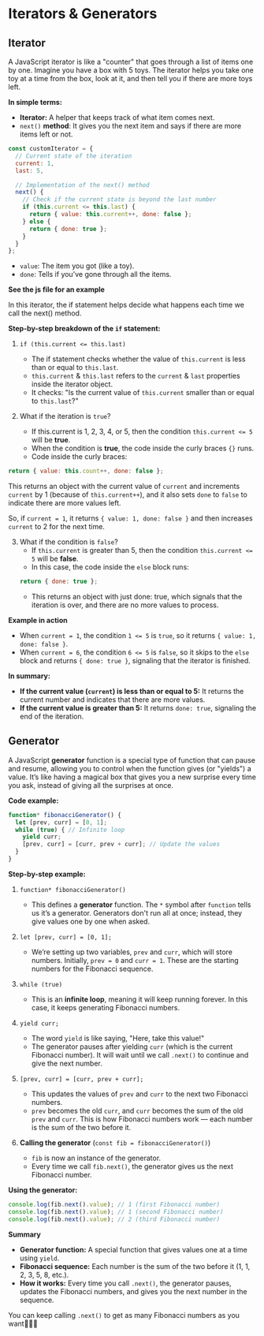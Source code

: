 # Iterators & Generators
## Iterator
A JavaScript iterator is like a "counter" that goes through a list of items one by one. Imagine you have a box with 5 toys. The iterator helps you take one toy at a time from the box, look at it, and then tell you if there are more toys left.<br>

**In simple terms:**<br>
* **Iterator:** A helper that keeps track of what item comes next.
* `next()` **method**: It gives you the next item and says if there are more items left or not.
```javascript
const customIterator = {
  // Current state of the iteration
  current: 1,
  last: 5,

  // Implementation of the next() method
  next() {
    // Check if the current state is beyond the last number
    if (this.current <= this.last) {
      return { value: this.current++, done: false };
    } else {
      return { done: true };
    }
  }
};
```
* `value`: The item you got (like a toy).
* `done`: Tells if you’ve gone through all the items.

**See the js file for an example**<br>

In this iterator, the if statement helps decide what happens each time we call the next() method.<br>

**Step-by-step breakdown of the `if` statement:**<br>
1. `if (this.current <= this.last)`
    * The if statement checks whether the value of `this.current` is less than or equal to `this.last`.
    * `this.current` & `this.last` refers to the `current` & `last` properties inside the iterator object.
    * It checks: "Is the current value of `this.current` smaller than or equal to `this.last`?"

2. What if the iteration is `true`?
    * If this.current is 1, 2, 3, 4, or 5, then the condition `this.current <= 5` will be **true**.
    * When the condition is **true**, the code inside the curly braces `{}` runs.
    * Code inside the curly braces:
```JavaScript
return { value: this.count++, done: false };
```
This returns an object with the current value of `current` and increments `current` by 1 (because of `this.current++`), and it also sets `done` to `false` to indicate there are more values left.<br>

So, if `current = 1`, it returns `{ value: 1, done: false }` and then increases `current` to 2 for the next time.<br>

3. What if the condition is `false`?
    * If `this.current` is greater than 5, then the condition `this.current <= 5` will be **false**.
    * In this case, the code inside the `else` block runs:
    ```JavaScript
    return { done: true };
    ```
    * This returns an object with just done: true, which signals that the iteration is over, and there are no more values to process.

**Example in action**<br>
* When `current = 1`, the condition `1 <= 5` is `true`, so it returns `{ value: 1, done: false }`.
* When `current = 6`, the condition `6 <= 5` is `false`, so it skips to the `else` block and returns `{ done: true }`, signaling that the iterator is finished.

**In summary:**<br>
* **If the current value (`current`) is less than or equal to 5:** It returns the current number and indicates that there are more values.
* **If the current value is greater than 5:** It returns `done: true`, signaling the end of the iteration.

## Generator
A JavaScript **generator** function is a special type of function that can pause and resume, allowing you to control when the function gives (or "yields") a value. It’s like having a magical box that gives you a new surprise every time you ask, instead of giving all the surprises at once.<br>

**Code example:**<br>
```JavaScript
function* fibonacciGenerator() {
  let [prev, curr] = [0, 1];
  while (true) { // Infinite loop
    yield curr;
    [prev, curr] = [curr, prev + curr]; // Update the values
  }
}
```
**Step-by-step example:**<br>
1. `function* fibonacciGenerator()`
    * This defines a **generator** function. The `*` symbol after `function` tells us it’s a generator. Generators don't run all at once; instead, they give values one by one when asked.

2. `let [prev, curr] = [0, 1];`
    * We’re setting up two variables, `prev` and `curr`, which will store numbers. Initially, `prev = 0` and `curr = 1`. These are the starting numbers for the Fibonacci sequence.

3. `while (true)`
    * This is an **infinite loop**, meaning it will keep running forever. In this case, it keeps generating Fibonacci numbers.

4. `yield curr;`
    * The word `yield` is like saying, "Here, take this value!"
    * The generator pauses after yielding `curr` (which is the current Fibonacci number). It will wait until we call `.next()` to continue and give the next number.


5. `[prev, curr] = [curr, prev + curr];`
    * This updates the values of `prev` and `curr` to the next two Fibonacci numbers.
    * `prev` becomes the old `curr`, and `curr` becomes the sum of the old `prev` and `curr`. This is how Fibonacci numbers work — each number is the sum of the two before it.

6. **Calling the generator** (`const fib = fibonacciGenerator()`)
    * `fib` is now an instance of the generator.
    * Every time we call `fib.next()`, the generator gives us the next Fibonacci number.

**Using the generator:**<br>
```JavaScript
console.log(fib.next().value); // 1 (first Fibonacci number)
console.log(fib.next().value); // 1 (second Fibonacci number)
console.log(fib.next().value); // 2 (third Fibonacci number)
```
**Summary**<br>
* **Generator function:** A special function that gives values one at a time using `yield`.
* **Fibonacci sequence:** Each number is the sum of the two before it (1, 1, 2, 3, 5, 8, etc.).
* **How it works:** Every time you call `.next()`, the generator pauses, updates the Fibonacci numbers, and gives you the next number in the sequence.

You can keep calling `.next()` to get as many Fibonacci numbers as you want💁🏽‍♀️<br>
